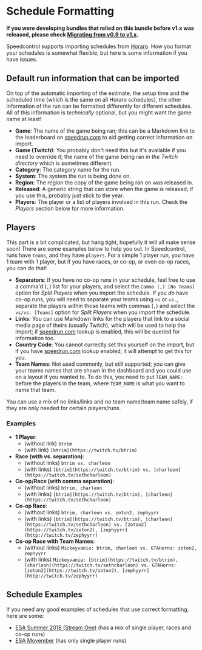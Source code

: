 # Schedule Formatting

**If you were developing bundles that relied on this bundle before v1.x was released, please check [Migrating from v0.9 to v1.x](Migrating-from-v0.9-to-v1.x.md).**

Speedcontrol supports importing schedules from [Horaro](https://horaro.org/). How you format your schedules is somewhat flexible, but here is some information if you have issues.


## Default run information that can be imported

On top of the automatic importing of the estimate, the setup time and the scheduled time (which is the same on all Horaro schedules), the other information of the run can be formatted differently for different schedules. All of this information is *technically* optional, but you might want the game name at least!

- **Game**: The name of the game being ran; this can be a Markdown link to the leaderboard on [speedrun.com](https://www.speedrun.com) to aid getting correct information on import.
- **Game (Twitch)**: You probably don't need this but it's available if you need to override it; the name of the game being ran *in the Twitch directory* which is sometimes different.
- **Category**: The category name for the run.
- **System**: The system the run is being done on.
- **Region**: The region the copy of the game being ran on was released in.
- **Released**: A generic string that can store when the game is released; if you use this, probably just stick to the year.
- **Players**: The player or a list of players involved in this run. Check the *Players* section below for more information.


## Players

This part is a bit complicated, but hang tight, hopefully it will all make sense soon! There are some examples below to help you out. In Speedcontrol, runs have `teams`, and they have `players`. For a simple 1 player run, you have 1 team with 1 player, but if you have races, or co-op, or even co-op races, you can do that!

- **Separators**: If you have no co-op runs in your schedule, feel free to use a comma'd (`,`) list for your players, and select the `Comma (,) [No Teams]` option for *Split Players* when you import the schedule. If you *do* have co-op runs, you will need to separate your teams using `vs` or `vs.`, separate the players within those teams with commas (`,`) and select the `vs/vs. [Teams]` option for *Split Players* when you import the schedule.
- **Links**: You can use Markdown links for the players that link to a social media page of theirs (usually Twitch), which will be used to help the import; if [speedrun.com](https://www.speedrun.com) lookup is enabled, this will be queried for information too.
- **Country Code**: You cannot currectly set this yourself on the import, but if you have [speedrun.com](https://www.speedrun.com) lookup enabled, it will attempt to get this for you.
- **Team Names**: Not used commonly, but still supported; you can give your teams names that are shown in the dashboard and you could use on a layout if you wanted to. To do this, you need to put `TEAM_NAME: ` before the players in the team, where `TEAM_NAME` is what you want to name that team.

You can use a mix of no links/links and no team name/team name safely, if they are only needed for certain players/runs.

### Examples
- **1 Player**:
  -  (without link) `btrim`
  -  (with link) `[btrim](https://twitch.tv/btrim)`
- **Race (with vs. separation)**:
  - (without links) `btrim vs. charleon`
  - (with links) `[btrim](https://twitch.tv/btrim) vs. [charleon](https://twitch.tv/sethcharleon)`
- **Co-op/Race (with comma separation)**:
  - (without links) `btrim, charleon`
  - (with links) `[btrim](https://twitch.tv/btrim), [charleon](https://twitch.tv/sethcharleon)`
- **Co-op Race**:
  - (without links) `btrim, charleon vs. zoton2, zephyyrr`
  - (with links) `[btrim](https://twitch.tv/btrim), [charleon](https://twitch.tv/sethcharleon) vs. [zoton2](https://twitch.tv/zoton2), [zephyyrr](http://twitch.tv/zephyyrr)`
- **Co-op Race with Team Names**: 
  - (without links) `Mickeyvania: btrim, charleon vs. GTAHorns: zoton2, zephyyrr`
  - (with links) `Mickeyvania: [btrim](https://twitch.tv/btrim), [charleon](https://twitch.tv/sethcharleon) vs. GTAHorns: [zoton2](https://twitch.tv/zoton2), [zephyyrr](http://twitch.tv/zephyyrr)`


## Schedule Examples

If you need any good examples of schedules that use correct formatting, here are some:
- [ESA Summer 2018 (Stream One)](https://horaro.org/esa/2018-one) (has a mix of single player, races and co-op runs)
- [ESA Movember](https://horaro.org/esa/2018-movember) (has only single player runs)